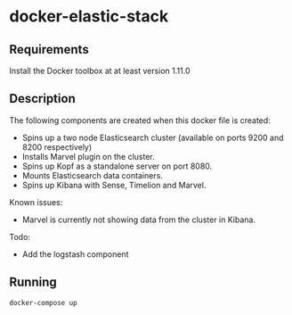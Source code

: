 # docker-elastic-stack

## Requirements

Install the Docker toolbox at at least version 1.11.0

## Description

The following components are created when this docker file is created:

* Spins up a two node Elasticsearch cluster (available on ports 9200 and 8200 respectively)
* Installs Marvel plugin on the cluster.
* Spins up Kopf as a standalone server on port 8080.
* Mounts Elasticsearch data containers.
* Spins up Kibana with Sense, Timelion and Marvel.

Known issues:

* Marvel is currently not showing data from the cluster in Kibana.

Todo:

* Add the logstash component

## Running

```bash
docker-compose up
```
